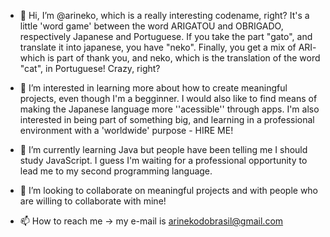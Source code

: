 - 👋 Hi, I’m @arineko, which is a really interesting codename, right? It's a little 'word game' between the word ARIGATOU and OBRIGADO,
respectively Japanese and Portuguese. If you take the part "gato", and translate it into japanese, you have "neko".
Finally, you get a mix of ARI- which is part of thank you, and neko, which is the translation of the word "cat", in Portuguese! Crazy, right?

- 👀 I’m interested in learning more about how to create meaningful projects, even though I'm a begginner. I would also like to find means of
making the Japanese language more ''acessible'' through apps. I'm also interested in being part of something big, and learning in a professional
environment with a 'worldwide' purpose - HIRE ME!

- 🌱 I’m currently learning Java but people have been telling me I should study JavaScript. I guess I'm waiting for a professional opportunity to lead me
to my second programming language.

- 💞️ I’m looking to collaborate on meaningful projects and with people who are willing to collaborate with mine!

- 📫 How to reach me -> my e-mail is arinekodobrasil@gmail.com

<!---
arineko/arineko is a ✨ special ✨ repository because its `README.md` (this file) appears on your GitHub profile.
You can click the Preview link to take a look at your changes.
--->
